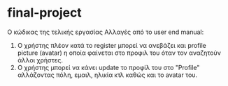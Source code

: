 # final-project
Ο κώδικας της τελικής εργασίας
Αλλαγές από το user end manual: 
1. Ο χρήστης πλέον κατά το register μπορεί να ανεβάζει και profile picture (avatar) η οποία φαίνεται στο προφιλ του όταν τον αναζητούν άλλοι χρήστες.
2. Ο χρήστης μπορεί να κάνει update το προφίλ του στο "Profile" αλλάζοντας πόλη, εμαιλ, ηλικία κτλ καθώς και το avatar του.
